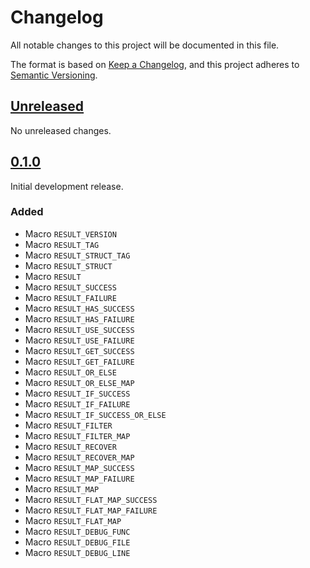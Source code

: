 
# Changelog

All notable changes to this project will be documented in this file.

The format is based on [Keep a Changelog](https://keepachangelog.com/en/1.1.0/),
and this project adheres to [Semantic Versioning](https://semver.org/).


## [Unreleased]

No unreleased changes.


## [0.1.0]

Initial development release.

### Added

- Macro `RESULT_VERSION`
- Macro `RESULT_TAG`
- Macro `RESULT_STRUCT_TAG`
- Macro `RESULT_STRUCT`
- Macro `RESULT`
- Macro `RESULT_SUCCESS`
- Macro `RESULT_FAILURE`
- Macro `RESULT_HAS_SUCCESS`
- Macro `RESULT_HAS_FAILURE`
- Macro `RESULT_USE_SUCCESS`
- Macro `RESULT_USE_FAILURE`
- Macro `RESULT_GET_SUCCESS`
- Macro `RESULT_GET_FAILURE`
- Macro `RESULT_OR_ELSE`
- Macro `RESULT_OR_ELSE_MAP`
- Macro `RESULT_IF_SUCCESS`
- Macro `RESULT_IF_FAILURE`
- Macro `RESULT_IF_SUCCESS_OR_ELSE`
- Macro `RESULT_FILTER`
- Macro `RESULT_FILTER_MAP`
- Macro `RESULT_RECOVER`
- Macro `RESULT_RECOVER_MAP`
- Macro `RESULT_MAP_SUCCESS`
- Macro `RESULT_MAP_FAILURE`
- Macro `RESULT_MAP`
- Macro `RESULT_FLAT_MAP_SUCCESS`
- Macro `RESULT_FLAT_MAP_FAILURE`
- Macro `RESULT_FLAT_MAP`
- Macro `RESULT_DEBUG_FUNC`
- Macro `RESULT_DEBUG_FILE`
- Macro `RESULT_DEBUG_LINE`


[Unreleased]: https://github.com/guillermocalvo/resultlib/compare/main...develop
[0.1.0]: https://github.com/guillermocalvo/resultlib/releases/tag/0.1.0
